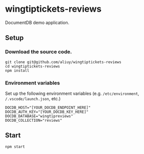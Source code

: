 # wingtiptickets-reviews

DocumentDB demo application.

## Setup

### Download the source code.

```
git clone git@github.com/aliuy/wingtiptickets-reviews
cd wingtiptickets-reviews
npm install
```

### Environment variables

Set up the following environment variables (e.g. `/etc/environment`, `/.vscode/launch.json`, etc.)

```
DOCDB_HOST="[YOUR_DOCDB_ENDPOINT_HERE]"
DOCDB_AUTH_KEY="[YOUR_DOCDB_KEY_HERE]"
DOCDB_DATABASE="wingtipreviews"
DOCDB_COLLECTION="reviews"
```

## Start

```
npm start
```
